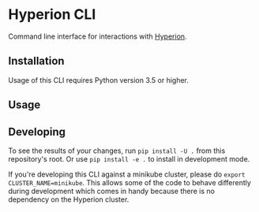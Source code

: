 # Hyperion CLI

Command line interface for interactions with [Hyperion](https://github.com/BigDataRepublic/hyperion).

## Installation

Usage of this CLI requires Python version 3.5 or higher.

## Usage

## Developing

To see the results of your changes, run `pip install -U .` from this repository's root. Or use `pip install -e .` to install in development mode.

If you're developing this CLI against a minikube cluster, please do `export CLUSTER_NAME=minikube`. This allows some of the code to behave differently during development which comes in handy because there is no dependency on the Hyperion cluster.
